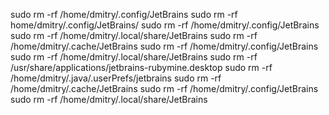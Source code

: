 sudo rm -rf /home/dmitry/.config/JetBrains
sudo rm -rf home/dmitry/.config/JetBrains/
sudo rm -rf /home/dmitry/.config/JetBrains
sudo rm -rf /home/dmitry/.local/share/JetBrains
sudo rm -rf /home/dmitry/.cache/JetBrains
sudo rm -rf /home/dmitry/.config/JetBrains
sudo rm -rf /home/dmitry/.local/share/JetBrains
sudo rm -rf /usr/share/applications/jetbrains-rubymine.desktop
sudo rm -rf /home/dmitry/.java/.userPrefs/jetbrains
sudo rm -rf /home/dmitry/.cache/JetBrains
sudo rm -rf /home/dmitry/.config/JetBrains
sudo rm -rf /home/dmitry/.local/share/JetBrains
